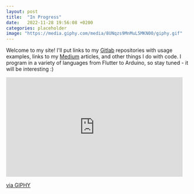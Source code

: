 ```yaml
---
layout: post
title:  "In Progress"
date:   2022-11-28 19:56:08 +0200
categories: placeholder
image: "https://media.giphy.com/media/8UNqzs9MnMuL5MKN00/giphy.gif"
---
```

Welcome to my site! I'll put links to my [Gitlab](https://gitlab.com/dsavir) repositories with usage examples, links to my [Medium](https://dsavir-h.medium.com/) articles, and other things I do with code. I program in a variety of languages from Flutter to Arduino, so stay tuned - it will be interesting :)

<iframe src="https://giphy.com/embed/8UNqzs9MnMuL5MKN00" width="480" height="270" frameBorder="0" class="giphy-embed" allowFullScreen></iframe><p><a href="https://giphy.com/gifs/RHOCheshire-motherhood-mummy-yummy-8UNqzs9MnMuL5MKN00">via GIPHY</a></p>
